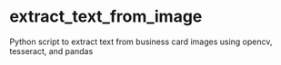 # extract_text_from_image
Python script to extract text from business card images using opencv, tesseract, and pandas
